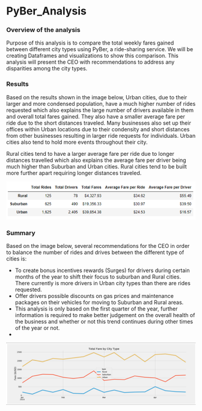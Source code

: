 # PyBer_Analysis

### Overview of the analysis

Purpose of this analysis is to compare the total weekly fares gained between different city types using PyBer, a ride-sharing service. We will be creating Dataframes and visualizations to show this comparison. This analysis will present the CEO with recommendations to address any disparities among the city types.

### Results

Based on the results shown in the image below, Urban cities, due to their larger and more condensed population, have a much higher number of rides requested which also explains the large number of drivers available in them and overall total fares gained. They also have a smaller average fare per ride due to the short distances traveled. Many businesses also set up their offices within Urban locations due to their condensity and short distances from other businesses resulting in larger ride requests for individuals. Urban cities also tend to hold more events throughout their city.

Rural cities tend to have a larger average fare per ride due to longer distances travelled which also explains the average fare per driver being much higher than Suburban and Urban cities. Rural cities tend to be built more further apart requiring longer distances traveled.

![](Images/stats.PNG)


### Summary

Based on the image below, several recommendations for the CEO in order to balance the number of rides and drives between the different type of cities is:

- To create bonus incentives rewards (Surges) for drivers during certain months of the year to shift their focus to suburban and Rural cities. There currently is more drivers in Urban city types than there are rides requested.
- Offer drivers possible discounts on gas prices and maintenance packages on their vehicles for moving to Suburban and Rural areas.
- This analysis is only based on the first quarter of the year, further information is required to make better judgement on the overall health of the business and whether or not this trend continues during other times of the year or not.
- 
![](Images/graph.PNG)
